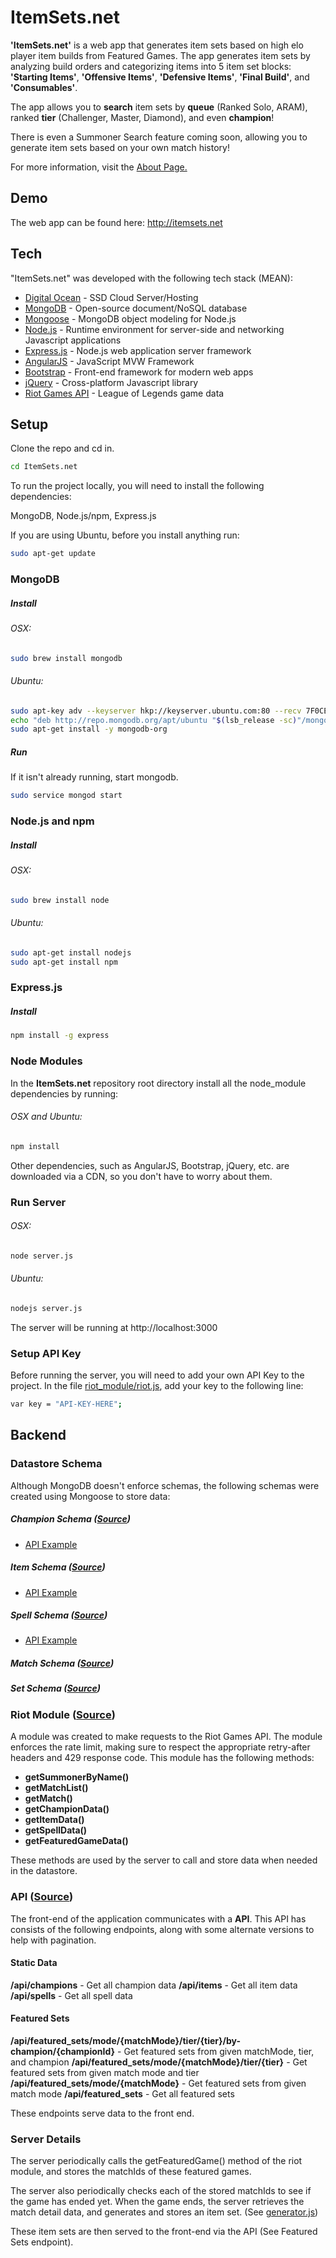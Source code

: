# ItemSets.net

**'ItemSets.net'** is a web app that generates item sets based on high elo player item builds from Featured Games.
The app generates item sets by analyzing build orders and categorizing items into 5 item set blocks: **'Starting Items'**, **'Offensive Items'**, **'Defensive Items'**, **'Final Build'**, and **'Consumables'**.

The app allows you to **search** item sets by **queue** (Ranked Solo, ARAM), ranked **tier** (Challenger, Master, Diamond), and even **champion**!

There is even a Summoner Search feature coming soon, allowing you to generate item sets based on your own match history!

For more information, visit the [About Page.](http://itemsets.net/#/about)


## Demo
The web app can be found here:
http://itemsets.net

## Tech

"ItemSets.net" was developed with the following tech stack (MEAN):

* [Digital Ocean](https://www.digitalocean.com/?refcode=487c619b6f74) - SSD Cloud Server/Hosting
* [MongoDB](https://api.mongodb.org/) - Open-source document/NoSQL database
* [Mongoose](http://mongoosejs.com/docs/) - MongoDB object modeling for Node.js
* [Node.js](https://nodejs.org/) -  Runtime environment for server-side and networking Javascript applications
* [Express.js](http://expressjs.com/) -  Node.js web application server framework
* [AngularJS](https://angularjs.org/) - JavaScript MVW Framework
* [Bootstrap](http://getbootstrap.com/) - Front-end framework for modern web apps
* [jQuery](https://jquery.com/) - Cross-platform Javascript library
* [Riot Games API](https://developer.riotgames.com/) - League of Legends game data

## Setup

Clone the repo and cd in.
```bash
cd ItemSets.net
```

To run the project locally, you will need to install the following dependencies:

MongoDB, Node.js/npm, Express.js

If you are using Ubuntu, before you install anything run:
```bash
sudo apt-get update
```

### MongoDB

##### Install

###### OSX:
```bash
sudo brew install mongodb
```

###### Ubuntu:
```bash
sudo apt-key adv --keyserver hkp://keyserver.ubuntu.com:80 --recv 7F0CEB10
echo "deb http://repo.mongodb.org/apt/ubuntu "$(lsb_release -sc)"/mongodb-org/3.0 multiverse" | sudo tee /etc/apt/sources.list.d/mongodb-org-3.0.list
sudo apt-get install -y mongodb-org
```

##### Run
If it isn't already running, start mongodb.
```bash
sudo service mongod start
```

### Node.js and npm

##### Install

###### OSX:
```bash
sudo brew install node
```

###### Ubuntu:
```bash
sudo apt-get install nodejs
sudo apt-get install npm
```

### Express.js

##### Install
```bash
npm install -g express
```

### Node Modules
In the **ItemSets.net** repository root directory install all the node_module dependencies by running:

###### OSX and Ubuntu:
```bash
npm install
```
Other dependencies, such as AngularJS, Bootstrap, jQuery, etc. are downloaded via a CDN, so you don't have to worry about them.

### Run Server
###### OSX:
```bash
node server.js
```

###### Ubuntu:
```bash
nodejs server.js
```

The server will be running at http://localhost:3000

### Setup API Key

Before running the server, you will need to add your own API Key to the project.
In the file [riot_module/riot.js](https://github.com/rithms/ItemSets.net/blob/master/riot_module/riot.js), add your key to the following line:
```bash
var	key = "API-KEY-HERE";
```


## Backend


### Datastore Schema

Although MongoDB doesn't enforce schemas, the following schemas were created using Mongoose to store data:

##### Champion Schema ([Source](https://github.com/rithms/ItemSets.net/blob/master/models/champion.js))
- [API Example](http://itemsets.net/api/champions)

##### Item Schema ([Source](https://github.com/rithms/ItemSets.net/blob/master/models/item.js))
- [API Example](http://itemsets.net/api/items)

##### Spell Schema ([Source](https://github.com/rithms/ItemSets.net/blob/master/models/spell.js))
- [API Example](http://itemsets.net/api/spells)

##### Match Schema ([Source](https://github.com/rithms/ItemSets.net/blob/master/models/match.js))

##### Set Schema ([Source](https://github.com/rithms/ItemSets.net/blob/master/models/set.js))

### Riot Module ([Source](https://github.com/rithms/ItemSets.net/blob/master/riot_module/riot.js))
A module was created to make requests to the Riot Games API. The module enforces the rate limit, making sure to respect the appropriate retry-after headers and 429 response code. This module has the following methods:

- **getSummonerByName()**
- **getMatchList()**
- **getMatch()**
- **getChampionData()**
- **getItemData()**
- **getSpellData()**
- **getFeaturedGameData()**

These methods are used by the server to call and store data when needed in the datastore.

### API ([Source](https://github.com/rithms/ItemSets.net/blob/master/routes/api.js))

The front-end of the application communicates with a **API**. This API has consists of the following endpoints, along with some alternate versions to help with pagination.

#### Static Data
**/api/champions** - Get all champion data
**/api/items** - Get all item data
**/api/spells** - Get all spell data

#### Featured Sets
**/api/featured_sets/mode/{matchMode}/tier/{tier}/by-champion/{championId}** - Get featured sets from given matchMode, tier, and champion
**/api/featured_sets/mode/{matchMode}/tier/{tier}** - Get featured sets from given match mode and tier
**/api/featured_sets/mode/{matchMode}** - Get featured sets from given match mode
**/api/featured_sets** - Get all featured sets

These endpoints serve data to the front end.

### Server Details

The server periodically calls the getFeaturedGame() method of the riot module, and stores the matchIds of these featured games.

The server also periodically checks each of the stored matchIds to see if the game has ended yet. When the game ends, the server retrieves the match detail data, and generates and stores an item set. (See [generator.js](https://github.com/rithms/ItemSets.net/blob/master/modules/generator.js))

These item sets are then served to the front-end via the API (See Featured Sets endpoint).
